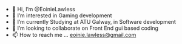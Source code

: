 - 👋 Hi, I’m @EoinieLawless
- 👀 I’m interested in Gaming development
- 🌱 I’m currently Studying at ATU Galway, in Software development
- 💞️ I’m looking to collaborate on Front End gui based coding 
- 📫 How to reach me ... eoinie.lawless@gmail.com

<!---
EoinieLawless/EoinieLawless is a ✨ special ✨ repository because its `README.md` (this file) appears on your GitHub profile.
You can click the Preview link to take a look at your changes.
--->

